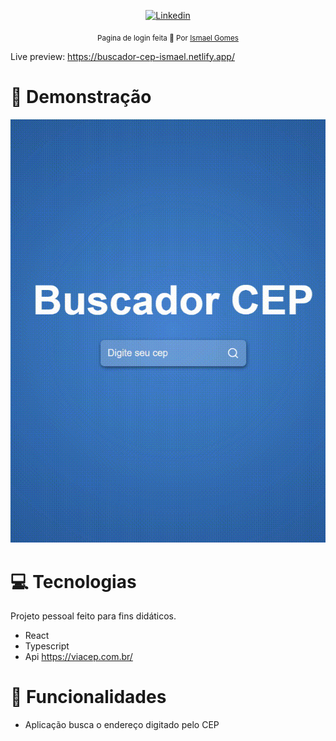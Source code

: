 <p align="center">	
   <a href="https://www.linkedin.com/in/ismael-gomes-da-silva-a5a38b149/">
      <img alt="Linkedin" src="https://img.shields.io/badge/-Linkedin-5965e0?style=flat&logo=Linkedin&logoColor=white" />
   </a>
</p>


<div align="center">
  <sub>Pagina de login feita 💜  Por
    <a href="https://github.com/ismaelgomesdasilva">Ismael Gomes</a>       
  </sub>
</div>

Live preview: https://buscador-cep-ismael.netlify.app/

# :eyes: Demonstração
 <img src="/src/20220318_164230.gif">

# :computer: Tecnologias
Projeto pessoal feito para fins didáticos. 

* React
* Typescript 
* Api https://viacep.com.br/
     

# :rocket: Funcionalidades

* Aplicação busca o endereço digitado pelo CEP
